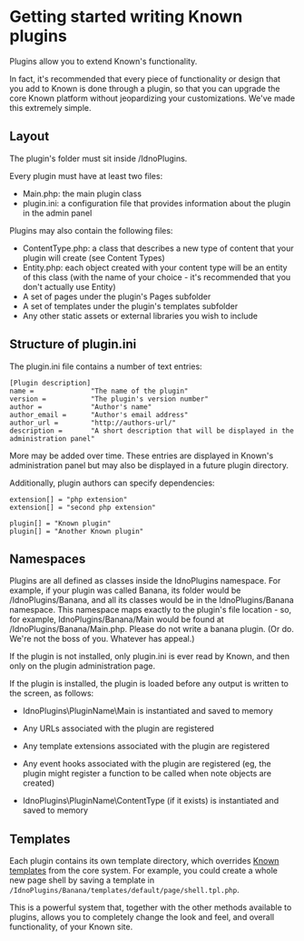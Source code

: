 # Getting started writing Known plugins

Plugins allow you to extend Known's functionality.

In fact, it's recommended that every piece of functionality or design that you add to Known is done through a plugin,
so  that you can upgrade the core Known platform without jeopardizing your customizations. We've made this extremely
simple.

## Layout

The plugin's folder must sit inside /IdnoPlugins.

Every plugin must have at least two files:

* Main.php: the main plugin class
* plugin.ini: a configuration file that provides information about the plugin in the admin panel

Plugins may also contain the following files:

* ContentType.php: a class that describes a new type of content that your plugin will create (see Content Types)
* Entity.php: each object created with your content type will be an entity of this class (with the name of your choice - it's recommended that you don't actually use Entity)
* A set of pages under the plugin's Pages subfolder
* A set of templates under the plugin's templates subfolder
* Any other static assets or external libraries you wish to include

## Structure of plugin.ini

The plugin.ini file contains a number of text entries:

    [Plugin description]
    name =              "The name of the plugin"
    version =           "The plugin's version number"
    author =            "Author's name"
    author_email =      "Author's email address"
    author_url =        "http://authors-url/"
    description =       "A short description that will be displayed in the administration panel"

More may be added over time. These entries are displayed in Known's administration panel but may also be displayed in
a future plugin directory.

Additionally, plugin authors can specify dependencies:

    extension[] = "php extension"
    extension[] = "second php extension"

    plugin[] = "Known plugin"
    plugin[] = "Another Known plugin"

## Namespaces

Plugins are all defined as classes inside the IdnoPlugins namespace. For example, if your plugin was called Banana,
its folder would be /IdnoPlugins/Banana, and all its classes would be in the IdnoPlugins/Banana namespace. This
namespace maps exactly to the plugin's file location - so, for example, IdnoPlugins/Banana/Main would be found at
/IdnoPlugins/Banana/Main.php. Please do not write a banana plugin. (Or do. We're not the boss of you. Whatever has
appeal.)

If the plugin is not installed, only plugin.ini is ever read by Known, and then only on the plugin administration page.

If the plugin is installed, the plugin is loaded before any output is written to the screen, as follows:

* IdnoPlugins\PluginName\Main is instantiated and saved to memory

 * Any URLs associated with the plugin are registered
 * Any template extensions associated with the plugin are registered
 * Any event hooks associated with the plugin are registered (eg, the plugin might register a function to be called
   when note objects are created)

* IdnoPlugins\PluginName\ContentType (if it exists) is instantiated and saved to memory

## Templates

Each plugin contains its own template directory, which overrides [Known templates](../templating/index.md) from the
core system. For example, you could create a whole new page shell by saving a template in `/IdnoPlugins/Banana/templates/default/page/shell.tpl.php`.

This is a powerful system that, together with the other methods available to plugins, allows you to completely change
the look and feel, and overall functionality, of your Known site.